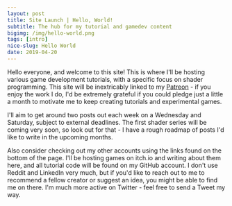 ```yaml
---
layout: post
title: Site Launch | Hello, World!
subtitle: The hub for my tutorial and gamedev content
bigimg: /img/hello-world.png
tags: [intro]
nice-slug: Hello World
date: 2019-04-20
---
```


Hello everyone, and welcome to this site! This is where I'll be hosting various game development tutorials, with a specific focus on shader programming. This site will be inextricably linked to my [Patreon](https://www.patreon.com/danielilett) - if you enjoy the work I do, I'd be extremely grateful if you could pledge just a little a month to motivate me to keep creating tutorials and experimental games.

I'll aim to get around two posts out each week on a Wednesday and Saturday, subject to external deadlines. The first shader series will be coming very soon, so look out for that - I have a rough roadmap of posts I'd like to write in the upcoming months.

Also consider checking out my other accounts using the links found on the bottom of the page. I'll be hosting games on itch.io and writing about them here, and all tutorial code will be found on my GitHub account. I don't use Reddit and LinkedIn very much, but if you'd like to reach out to me to recommend a fellow creator or suggest an idea, you might be able to find me on there. I'm much more active on Twitter - feel free to send a Tweet my way.
